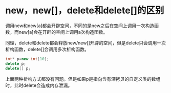 # new，new[]，delete和delete[]的区别

调用new和new[a]都会开辟空间，不同的是new之后在空间上调用一次构造函数，而new[a]会在开辟的空间上调用a次构造函数。

同理，delete和delete都会释放new/new[]开辟的空间，但是delete只会调用一次析构函数，delete[]会调用多次析构函数。

~~~c++
int* p=new int[10];
delete p;
delete[] p;
~~~

上面两种析构方式都没有问题。但是如果p是指向含有深拷贝的自定义类的数组时，此时delete会造成内存泄漏。